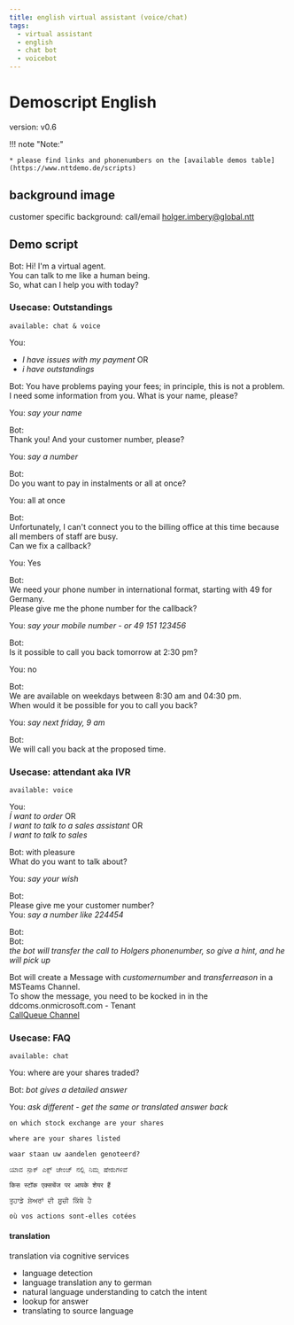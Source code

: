 ```yaml
---
title: english virtual assistant (voice/chat)
tags:
  - virtual assistant
  - english
  - chat bot
  - voicebot
---
```


# Demoscript English
version: v0.6

!!! note "Note:"

    * please find links and phonenumbers on the [available demos table](https://www.nttdemo.de/scripts)
    
## background image
customer specific background: call/email holger.imbery@global.ntt

## Demo script
Bot:
Hi! I'm a virtual agent.   
You can talk to me like a human being.   
So, what can I help you with today?   


### Usecase: Outstandings
```available: chat & voice```

You:   
 - *I have issues with my payment* OR   
 - *i have outstandings*   


Bot:
You have problems paying your fees; in principle, this is not a problem.     
I need some information from you. What is your name, please?    

You: *say your name*   

Bot:   
Thank you! And your customer number, please?      

You: *say a number*

Bot:   
Do you want to pay in instalments or all at once?   

You: all at once   

Bot:   
Unfortunately, I can't connect you to the billing office at this time because all members of staff are busy.      
Can we fix a callback?   

You: Yes   

Bot:    
We need your phone number in international format, starting with 49 for Germany.   
Please give me the phone number for the callback?  

You: *say your mobile number - or 49 151 123456*   

Bot:   
Is it possible to call you back tomorrow at 2:30 pm?   

You: no   

Bot:   
We are available on weekdays between 8:30 am and 04:30 pm.   
When would it be possible for you to call you back?    

You:  *say next friday, 9 am*

Bot:   
We will call you back at the proposed time.      

### Usecase: attendant aka IVR
```available: voice```

You:   
*Í want to order* OR   
*I want to talk to a sales assistant*  OR   
*I want to talk to sales*   


Bot:
with pleasure      
What do you want to talk about?   

You: *say your wish*

Bot:   
Please give me your customer number?   
You: *say a number like 224454*

Bot:   
Bot:   
*the bot will transfer the call to Holgers phonenumber, so give a hint, and he will pick up*   

Bot will create a Message with *customernumber* and *transferreason* in a MSTeams Channel.   
To show the message, you need to be kocked in in the ddcoms.onmicrosoft.com - Tenant   
[CallQueue Channel](https://teams.microsoft.com/l/channel/19%3a3aaf05d19a9f487db702586ce12977e6%40thread.tacv2/CallQueue?groupId=5c9297ab-bb81-48f5-869a-0bb06d597eb4&tenantId=81814973-9a47-4fb4-8feb-139dcaef5bc8)  


### Usecase: FAQ 
```available: chat ```

You: where are your shares traded?       

Bot: *bot gives a detailed answer*

You: *ask different - get the same or translated answer back*
```
on which stock exchange are your shares
```
```
where are your shares listed
```
```
waar staan uw aandelen genoteerd?
```
```
ಯಾವ ಸ್ಟಾಕ್ ಎಕ್ಸ್ ಚೇಂಜ್ ನಲ್ಲಿ ನಿಮ್ಮ ಷೇರುಗಳಿವೆ
```
```
किस स्टॉक एक्सचेंज पर आपके शेयर हैं
```
```
ਤੁਹਾਡੇ ਸ਼ੇਅਰਾਂ ਦੀ ਸੂਚੀ ਕਿੱਥੇ ਹੈ
```
```
où vos actions sont-elles cotées
```

#### translation 
translation via cognitive services

   * language detection
   * language translation any to german
   * natural language understanding to catch the intent
   * lookup for answer
   * translating to source language
